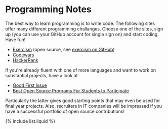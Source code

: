 # Programming Notes

The best way to learn programming is to write code. The following sites
offer many different programming challanges. Choose one of the sites, sign
up (you can use your GitHub account for single sign on) and start coding.
Have fun!

<!-- 
test the following sites and add them if they are good and essentially ad-free
<li><a href="https://codeally.io/">CodeAlly</a></li>
<li><a href="https://www.hackerearth.com/">HackerEarth</a></li>
-->

* [Exercism](https://exercism.org/) (open source,
  see [exercism on GitHub](https://github.com/exercism))
* [Codewars](https://www.codewars.com/r/Kh4MaA)
* [HackerRank](https://www.hackerrank.com)

If you're already fluent with one of more languages and want to work on
substantial projects, have a look at

* [Good First Issue](https://goodfirstissue.dev/)
* [Best Open Source Programs For Students to Participate](https://www.geeksforgeeks.org/best-open-source-programs-for-students-to-participate/)

Particularly the latter gives good starting points that may even be used for
final year projects. Also, recruiters in IT companies will be impressed
if you have a successful portfolio of open source contributions!

{% include list.liquid %}

